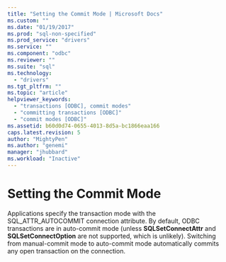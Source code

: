 ```yaml
---
title: "Setting the Commit Mode | Microsoft Docs"
ms.custom: ""
ms.date: "01/19/2017"
ms.prod: "sql-non-specified"
ms.prod_service: "drivers"
ms.service: ""
ms.component: "odbc"
ms.reviewer: ""
ms.suite: "sql"
ms.technology: 
  - "drivers"
ms.tgt_pltfrm: ""
ms.topic: "article"
helpviewer_keywords: 
  - "transactions [ODBC], commit modes"
  - "committing transactions [ODBC]"
  - "commit modes [ODBC]"
ms.assetid: b60d0d74-0655-4013-8d5a-bc1866eaa166
caps.latest.revision: 5
author: "MightyPen"
ms.author: "genemi"
manager: "jhubbard"
ms.workload: "Inactive"
---
```

# Setting the Commit Mode
Applications specify the transaction mode with the SQL_ATTR_AUTOCOMMIT connection attribute. By default, ODBC transactions are in auto-commit mode (unless **SQLSetConnectAttr** and **SQLSetConnectOption** are not supported, which is unlikely). Switching from manual-commit mode to auto-commit mode automatically commits any open transaction on the connection.

